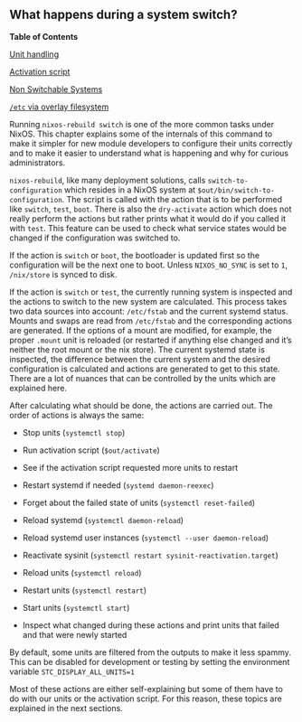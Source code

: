 ## What happens during a system switch?

**Table of Contents**

[Unit handling](#sec-unit-handling)

[Activation script](#sec-activation-script)

[Non Switchable Systems](#sec-non-switchable-system)

[`/etc` via overlay filesystem](#sec-etc-overlay)

Running `nixos-rebuild switch` is one of the more common tasks under NixOS. This chapter explains some of the internals of this command to make it simpler for new module developers to configure their units correctly and to make it easier to understand what is happening and why for curious administrators.

`nixos-rebuild`, like many deployment solutions, calls `switch-to-configuration` which resides in a NixOS system at `$out/bin/switch-to-configuration`. The script is called with the action that is to be performed like `switch`, `test`, `boot`. There is also the `dry-activate` action which does not really perform the actions but rather prints what it would do if you called it with `test`. This feature can be used to check what service states would be changed if the configuration was switched to.

If the action is `switch` or `boot`, the bootloader is updated first so the configuration will be the next one to boot. Unless `NIXOS_NO_SYNC` is set to `1`, `/nix/store` is synced to disk.

If the action is `switch` or `test`, the currently running system is inspected and the actions to switch to the new system are calculated. This process takes two data sources into account: `/etc/fstab` and the current systemd status. Mounts and swaps are read from `/etc/fstab` and the corresponding actions are generated. If the options of a mount are modified, for example, the proper `.mount` unit is reloaded (or restarted if anything else changed and it’s neither the root mount or the nix store). The current systemd state is inspected, the difference between the current system and the desired configuration is calculated and actions are generated to get to this state. There are a lot of nuances that can be controlled by the units which are explained here.

After calculating what should be done, the actions are carried out. The order of actions is always the same:

- Stop units (`systemctl stop`)

- Run activation script (`$out/activate`)

- See if the activation script requested more units to restart

- Restart systemd if needed (`systemd daemon-reexec`)

- Forget about the failed state of units (`systemctl reset-failed`)

- Reload systemd (`systemctl daemon-reload`)

- Reload systemd user instances (`systemctl --user daemon-reload`)

- Reactivate sysinit (`systemctl restart sysinit-reactivation.target`)

- Reload units (`systemctl reload`)

- Restart units (`systemctl restart`)

- Start units (`systemctl start`)

- Inspect what changed during these actions and print units that failed and that were newly started

By default, some units are filtered from the outputs to make it less spammy. This can be disabled for development or testing by setting the environment variable `STC_DISPLAY_ALL_UNITS=1`

Most of these actions are either self-explaining but some of them have to do with our units or the activation script. For this reason, these topics are explained in the next sections.
